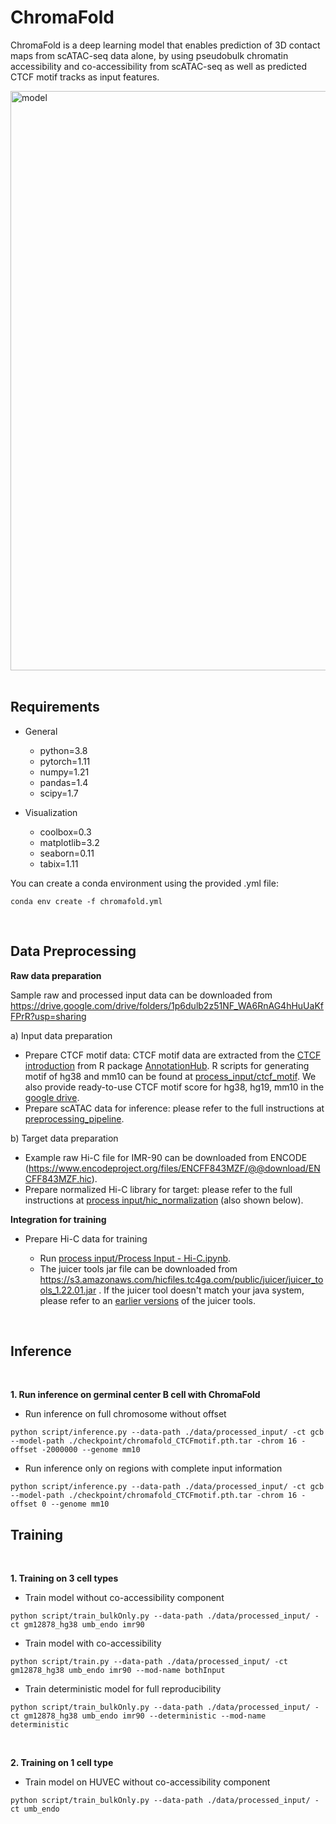 # ChromaFold

ChromaFold is a deep learning model that enables prediction of 3D contact maps from scATAC-seq data alone, by using pseudobulk chromatin accessibility and co-accessibility from scATAC-seq as well as predicted CTCF motif tracks as input features. 

<img width="927" alt="model" src="https://github.com/viannegao/ChromaFold/assets/111778845/7eb5bdad-7547-4bc8-aab2-1db4df47ae1a">

<br/>
<br/>

## Requirements
 
- General
  - python=3.8
  - pytorch=1.11
  - numpy=1.21
  - pandas=1.4
  - scipy=1.7


- Visualization
  - coolbox=0.3
  - matplotlib=3.2
  - seaborn=0.11
  - tabix=1.11

You can create a conda environment using the provided .yml file:
```
conda env create -f chromafold.yml
```
 <br/>

## Data Preprocessing

**Raw data preparation**

Sample raw and processed input data can be downloaded from https://drive.google.com/drive/folders/1p6dulb2z51NF_WA6RnAG4hHuUaKfFPrR?usp=sharing

a) Input data preparation
  - Prepare CTCF motif data: CTCF motif data are extracted from the [CTCF introduction](https://bioconductor.org/packages/release/data/annotation/vignettes/CTCF/inst/doc/CTCF.html) from R package [AnnotationHub](https://www.bioconductor.org/packages/release/bioc/html/AnnotationHub.html). R scripts for generating motif of hg38 and mm10 can be found at [process_input/ctcf_motif](https://github.com/viannegao/ChromaFold/tree/main/process%20input/ctcf_motif). We also provide ready-to-use CTCF motif score for hg38, hg19, mm10 in the [google drive](https://drive.google.com/drive/folders/1TlfXGix2U-K1UIrOYv8gWGIiSx10dP3M).
  - Prepare scATAC data for inference: please refer to the full instructions at [preprocessing_pipeline](https://github.com/viannegao/ChromaFold/tree/main/preprocessing_pipeline).

b) Target data preparation

  - Example raw Hi-C file for IMR-90 can be downloaded from ENCODE (https://www.encodeproject.org/files/ENCFF843MZF/@@download/ENCFF843MZF.hic).
  - Prepare normalized Hi-C library for target: please refer to the full instructions at [process input/hic_normalization](https://github.com/viannegao/ChromaFold/tree/main/process%20input/hic_normalization) (also shown below).

**Integration for training**

  - Prepare Hi-C data for training
    
    - Run [process input/Process Input - Hi-C.ipynb](https://github.com/viannegao/ChromaFold/blob/main/process%20input/Process%20Input%20-%20Hi-C.ipynb). 
    - The juicer tools jar file can be downloaded from https://s3.amazonaws.com/hicfiles.tc4ga.com/public/juicer/juicer_tools_1.22.01.jar . If the juicer tool doesn't match your java system, please refer to an [earlier versions](https://github.com/aidenlab/juicer/wiki/Download) of the juicer tools. 
    
 <br/>

## Inference
 <br/>


**1. Run inference on germinal center B cell with ChromaFold**
  - Run inference on full chromosome without offset
  ```
  python script/inference.py --data-path ./data/processed_input/ -ct gcb --model-path ./checkpoint/chromafold_CTCFmotif.pth.tar -chrom 16 -offset -2000000 --genome mm10
  ```
  - Run inference only on regions with complete input information
  ```
  python script/inference.py --data-path ./data/processed_input/ -ct gcb --model-path ./checkpoint/chromafold_CTCFmotif.pth.tar -chrom 16 -offset 0 --genome mm10
  ```
  
## Training
 <br/>

**1. Training on 3 cell types**
  - Train model without co-accessibility component
  ```
  python script/train_bulkOnly.py --data-path ./data/processed_input/ -ct gm12878_hg38 umb_endo imr90
  ```
  - Train model with co-accessibility
  ```
  python script/train.py --data-path ./data/processed_input/ -ct gm12878_hg38 umb_endo imr90 --mod-name bothInput
  ```
  - Train deterministic model for full reproducibility
  ```
  python script/train_bulkOnly.py --data-path ./data/processed_input/ -ct gm12878_hg38 umb_endo imr90 --deterministic --mod-name deterministic
  ```
  
 <br/>
 
**2. Training on 1 cell type**
  - Train model on HUVEC without co-accessibility component
  ```
  python script/train_bulkOnly.py --data-path ./data/processed_input/ -ct umb_endo
  ```

